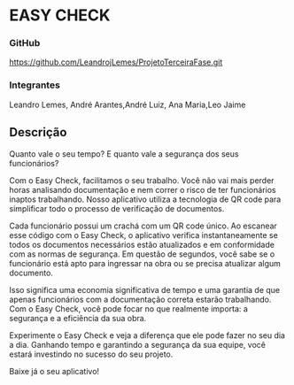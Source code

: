 # EASY CHECK

### GitHub

https://github.com/LeandrojLemes/ProjetoTerceiraFase.git

### Integrantes

Leandro Lemes, André Arantes,André Luiz, Ana Maria,Leo Jaime

## Descrição

Quanto vale o seu tempo? E quanto vale a segurança dos seus funcionários?

Com o Easy Check, facilitamos o seu trabalho. Você não vai mais perder horas analisando documentação e nem correr o risco de ter funcionários inaptos trabalhando. Nosso aplicativo utiliza a tecnologia de QR code para simplificar todo o processo de verificação de documentos.

Cada funcionário possui um crachá com um QR code único. Ao escanear esse código com o Easy Check, o aplicativo verifica instantaneamente se todos os documentos necessários estão atualizados e em conformidade com as normas de segurança. Em questão de segundos, você sabe se o funcionário está apto para ingressar na obra ou se precisa atualizar algum documento.

Isso significa uma economia significativa de tempo e uma garantia de que apenas funcionários com a documentação correta estarão trabalhando. Com o Easy Check, você pode focar no que realmente importa: a segurança e a eficiência da sua obra.

Experimente o Easy Check e veja a diferença que ele pode fazer no seu dia a dia. Ganhando tempo e garantindo a segurança da sua equipe, você estará investindo no sucesso do seu projeto.

Baixe já o seu aplicativo!

